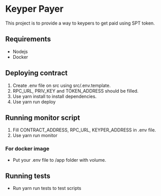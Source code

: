 # Keyper Payer

This project is to provide a way to keypers to get paid using SPT token.

## Requirements

-   Nodejs
-   Docker

## Deploying contract

1. Create .env file on src using src/.env.template.
2. RPC_URL, PRIV_KEY and TOKEN_ADDRESS should be filled.
3. Use yarn install to install dependencies.
4. Use yarn run deploy

## Running monitor script

1. Fill CONTRACT_ADDRESS, RPC_URL, KEYPER_ADDRESS in .env file.
2. Use yarn run monitor

### For docker image

-   Put your .env file to /app folder with volume.

## Running tests

-   Run yarn run tests to test scripts

